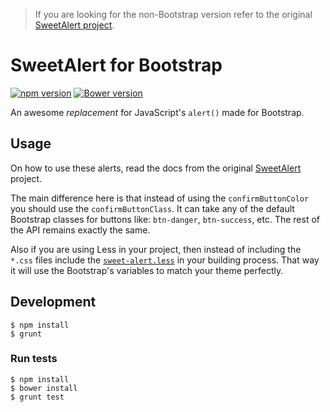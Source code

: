 > If you are looking for the non-Bootstrap version refer to the original
> [SweetAlert project](https://github.com/t4t5/sweetalert).

# SweetAlert for Bootstrap

[![npm version](https://badge.fury.io/js/bootstrap-sweetalert.svg)](https://badge.fury.io/js/bootstrap-sweetalert)
[![Bower version](https://badge.fury.io/bo/bootstrap-sweetalert.svg)](https://badge.fury.io/bo/bootstrap-sweetalert)

An awesome _replacement_ for JavaScript's `alert()` made for Bootstrap.


## Usage

On how to use these alerts, read the docs from the original
[SweetAlert](http://tristanedwards.me/sweetalert) project.

The main difference here is that instead of using the `confirmButtonColor` you
should use the `confirmButtonClass`. It can take any of the default Bootstrap
classes for buttons like: `btn-danger`, `btn-success`, etc. The rest of the API
remains exactly the same.

Also if you are using Less in your project, then instead of including the
`*.css` files include the
[`sweet-alert.less`](https://github.com/lipis/bootstrap-sweetalert/blob/master/lib/sweet-alert.less)
in your building process. That way it will use the Bootstrap's variables to
match your theme perfectly.


## Development

```shell
$ npm install
$ grunt
```

### Run tests
```shell
$ npm install
$ bower install
$ grunt test
```
